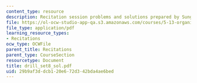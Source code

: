 ```yaml
---
content_type: resource
description: Recitation session problems and solutions prepared by Sunghee Son.
file: https://ol-ocw-studio-app-qa.s3.amazonaws.com/courses/5-13-organic-chemistry-ii-fall-2003/29b9af3ddcb120e672d342bda4ae6bed_drill_set8_sol.pdf
file_type: application/pdf
learning_resource_types:
- Recitations
ocw_type: OCWFile
parent_title: Recitations
parent_type: CourseSection
resourcetype: Document
title: drill_set8_sol.pdf
uid: 29b9af3d-dcb1-20e6-72d3-42bda4ae6bed
---
```

